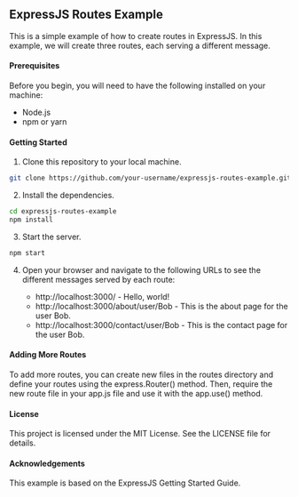 ## ExpressJS Routes Example

This is a simple example of how to create routes in ExpressJS. In this example, we will create three routes, each serving a different message.

#### Prerequisites

Before you begin, you will need to have the following installed on your machine:

- Node.js
- npm or yarn

#### Getting Started

1. Clone this repository to your local machine.

```bash
git clone https://github.com/your-username/expressjs-routes-example.git
```

2. Install the dependencies.

```bash
cd expressjs-routes-example
npm install
```

3. Start the server.

```bash
npm start
```

4. Open your browser and navigate to the following URLs to see the different messages served by each route:

   - http://localhost:3000/ - Hello, world!
   - http://localhost:3000/about/user/Bob - This is the about page for the user Bob.
   - http://localhost:3000/contact/user/Bob - This is the contact page for the user Bob.

#### Adding More Routes

To add more routes, you can create new files in the routes directory and define your routes using the express.Router() method. Then, require the new route file in your app.js file and use it with the app.use() method.

#### License

This project is licensed under the MIT License. See the LICENSE file for details.

#### Acknowledgements

This example is based on the ExpressJS Getting Started Guide.

